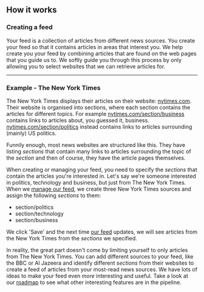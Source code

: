 ## How it works

### Creating a feed

Your feed is a collection of articles from different news sources. You create your feed so that it
contains articles in areas that interest you. We help create you your feed by combining articles
that are found on the web pages that you guide us to. We softly guide you through this process by
only allowing you to select websites that we can retrieve articles for.

---

### Example - The New York Times

The New York Times displays their articles on their website: [nytimes.com](https://www.nytimes.com). Their website is organised into sections, where each section contains the articles for different topics. For example [nytimes.com/section/business]() contains links to articles about, you guessed it, business. [nytimes.com/section/politics](#) instead contains links to articles surrounding (mainly) US politics.

Funnily enough, most news websites are structured like this. They have listing *sections* that contain many links to articles surrounding the topic of the *section* and then of course, they have the article pages themselves.

When creating or managing your feed, you need to specify the *sections* that contain the articles you're interested in. Let's say we're someone interested in politics, technology and business, but just from The New York Times. When we [manage our feed](/feed/manage), we create three New York Times sources and assign the following *sections* to them:
- section/politics
- section/technology
- section/business

We click 'Save' and the next time [our feed](/feed) updates, we will see articles from the New York Times from the *sections* we specified.


In reality, the great part doesn't come by limiting yourself to only articles from The New York Times. You can add different sources to your feed, like the BBC or Al Jazeera and identify different *sections* from their websites to create a feed of articles from your most-read news sources. We have lots of ideas to make your feed even *more* interesting and useful. Take a look at our [roadmap](/docs/roadmap) to see what other interesting features are in the pipeline.